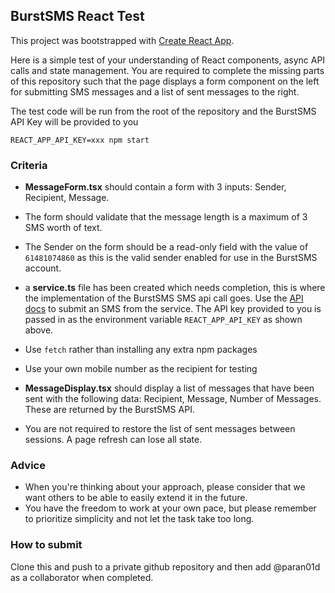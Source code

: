 ## BurstSMS React Test

This project was bootstrapped with [Create React App](https://github.com/facebook/create-react-app).

Here is a simple test of your understanding of React components, async API calls and state management. You are required to complete the missing parts of this repository such that the page displays a form component on the left for submitting SMS messages and a list of sent messages to the right.

The test code will be run from the root of the repository and the BurstSMS API Key will be provided to you

```
REACT_APP_API_KEY=xxx npm start
```




### Criteria

- **MessageForm.tsx** should contain a form with 3 inputs: Sender, Recipient, Message.

- The form should validate that the message length is a maximum of 3 SMS worth of text.

- The Sender on the form should be a read-only field with the value of `61481074860` as this is the valid sender enabled for use in the BurstSMS account.

- a **service.ts** file has been created which needs completion, this is where the implementation of the BurstSMS SMS api call goes. Use the [API docs](https://developer.transmitmessage.com) to submit an SMS from the service. The API key provided to you is passed in as the environment variable `REACT_APP_API_KEY` as shown above.

- Use `fetch` rather than installing any extra npm packages

- Use your own mobile number as the recipient for testing

- **MessageDisplay.tsx** should display a list of messages that have been sent with the following data: Recipient, Message, Number of Messages. These are returned by the BurstSMS API.

- You are not required to restore the list of sent messages between sessions. A page refresh can lose all state.

### Advice
- When you're thinking about your approach, please consider that we want others to be able to easily extend it in the future.
- You have the freedom to work at your own pace, but please remember to prioritize simplicity and not let the task take too long.
### How to submit

Clone this and push to a private github repository and then add @paran01d as a collaborator when completed.
